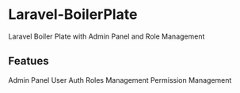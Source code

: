 # Laravel-BoilerPlate
Laravel Boiler Plate with Admin Panel and Role Management 

## Featues
Admin Panel
User Auth
Roles Management
Permission Management
